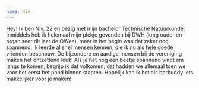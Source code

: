 ```yaml
---
name: Niv
---
```


Hey! Ik ben Niv, 22 en bezig met mijn bachelor Technische Natuurkunde. Inmiddels heb ik helemaal mijn plekje
gevonden bij DWH (kmg ouder en organiseer dit jaar de OWee), maar in het begin was dat zeker nog spannend. Ik 
leerde al snel mensen kennen, die ik nu als hele goede vrienden beschouw. De bijzondere en aardige mensen bij de 
vereniging maken het ontzettend leuk! Als je het nog een beetje spannend vindt om langs te komen, begrijp ik dat 
volkomen; dat hadden we allemaal toen we voor het eerst het pand binnen stapten. Hopelijk kan ik het als barbuddy 
iets makkelijker voor je maken!
